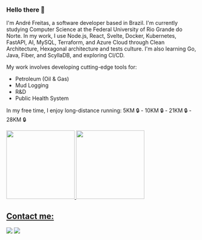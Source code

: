 ### Hello there 👋

I'm André Freitas, a software developer based in Brazil. I'm currently studying Computer Science at the Federal University of Rio Grande do Norte. In my work, I use Node.js, React, Svelte, Docker, Kubernetes, FastAPI, AI, MySQL, Terraform, and Azure Cloud through Clean Architecture, Hexagonal architecture and tests culture. I'm also learning Go, Java, Fiber, and ScyllaDB, and exploring CI/CD.

My work involves developing cutting-edge tools for:

- Petroleum (Oil & Gas)
- Mud Logging
- R&D
- Public Health System

In my free time, I enjoy long-distance running: 5KM 🔒 - 10KM 🔒 - 21KM 🔒 - 28KM 🔒

<div>
<a href="https://github.com/andrefsilveira1">
<img height="180em" src="https://github-readme-stats.vercel.app/api/top-langs/?username=andrefsilveira1&layout=compact&langs_count=7&theme=react"/>
  <img height="180em" src="https://github-readme-stats-git-masterrstaa-rickstaa.vercel.app/api?username=andrefsilveira1&count_private=true&show_icons=true&theme=react"
</div>
  

## Contact me:

<div>
<a href = "mailto:freitasandre38@gmail.com"><img src="https://img.shields.io/badge/Gmail-D14836?style=for-the-badge&logo=gmail&logoColor=white" target="_blank"></a>
<a href="https://www.linkedin.com/in/andré-freitas-b59964208/" target="_blank"><img src="https://img.shields.io/badge/-LinkedIn-%230077B5?style=for-the-badge&logo=linkedin&logoColor=white" target="_blank"></a>   
</div>


